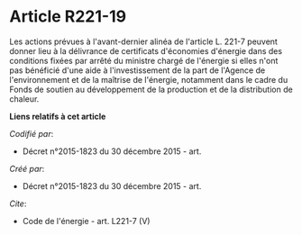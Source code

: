 # Article R221-19

Les actions prévues à l'avant-dernier alinéa de l'article L. 221-7 peuvent donner lieu à la délivrance de certificats
d'économies d'énergie dans des conditions fixées par arrêté du ministre chargé de l'énergie si elles n'ont pas bénéficié
d'une aide à l'investissement de la part de l'Agence de l'environnement et de la maîtrise de l'énergie, notamment dans le
cadre du Fonds de soutien au développement de la production et de la distribution de chaleur.

**Liens relatifs à cet article**

_Codifié par_:

  - Décret n°2015-1823 du 30 décembre 2015 - art.

_Créé par_:

  - Décret n°2015-1823 du 30 décembre 2015 - art.

_Cite_:

  - Code de l'énergie - art. L221-7 (V)
